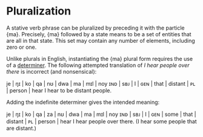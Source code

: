 # Pluralization

A stative verb phrase can be pluralized by preceding it with the particle {ma}.
Precisely, {ma} followed by a state means to be a set of entities that are all
in that state. This set may contain any number of elements, including zero or
one.

Unlike plurals in English, instantiating the {ma} plural form requires the use
of a [determiner](./determiner-phrases.md). The following attempted translation
of _I hear people over there_ is incorrect (and nonsensical):

<gloss>
je  | ŋɪ  | ko | qa  | nʊ   | dwa     | ma | mɪl    | noy
ɪɴᴅ | sʙᴊ | I  | ɢᴇɴ | that | distant | ᴘʟ | person | hear
I hear to be distant people.
</gloss>

Adding the indefinite determiner gives the intended meaning:

<gloss>
je  | ŋɪ  | ko | qa  | za   | nʊ   | dwa     | ma | mɪl    | noy
ɪɴᴅ | sʙᴊ | I  | ɢᴇɴ | some | that | distant | ᴘʟ | person | hear
I hear people over there. (I hear some people that are distant.)
</gloss>
